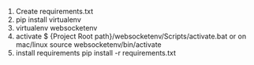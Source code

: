 1. Create requirements.txt
2. pip install virtualenv
3. virtualenv websocketenv
4. activate 
$ {Project Root path}/websocketenv/Scripts/activate.bat
or on mac/linux
source websocketenv/bin/activate
5. install requirements
pip install -r requirements.txt


